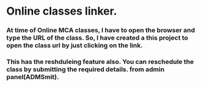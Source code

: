 # Online classes linker.

### At time of Online MCA classes, I have to open the browser and type the URL of the class. So, I have created a this project to open the class url by just clicking on the link.

### This has the reshduleing feature also. You can reschedule the class by submitting the required details. from admin panel(ADMSmit).